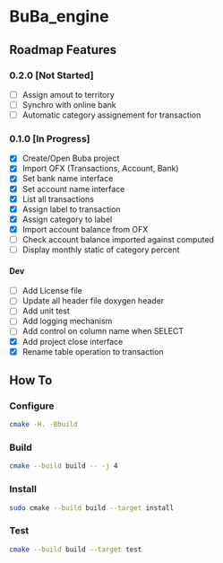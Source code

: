 # BuBa_engine

## Roadmap Features 
### 0.2.0 [Not Started]
- [ ] Assign amout to territory
- [ ] Synchro with online bank
- [ ] Automatic category assignement for transaction

### 0.1.0 [In Progress]
- [x] Create/Open Buba project
- [x] Import OFX (Transactions, Account, Bank)
- [x] Set bank name interface
- [x] Set account name interface
- [x] List all transactions
- [x] Assign label to transaction
- [x] Assign category to label
- [x] Import account balance from OFX
- [ ] Check account balance imported against computed
- [ ] Display monthly static of category percent

#### Dev
- [ ] Add License file
- [ ] Update all header file doxygen header
- [ ] Add unit test
- [ ] Add logging mechanism
- [ ] Add control on column name when SELECT
- [x] Add project close interface
- [x] Rename table operation to transaction

## How To
### Configure
```sh
cmake -H. -Bbuild
```

### Build
```sh
cmake --build build -- -j 4
```

### Install
```sh
sudo cmake --build build --target install
```

### Test
```sh
cmake --build build --target test
```
